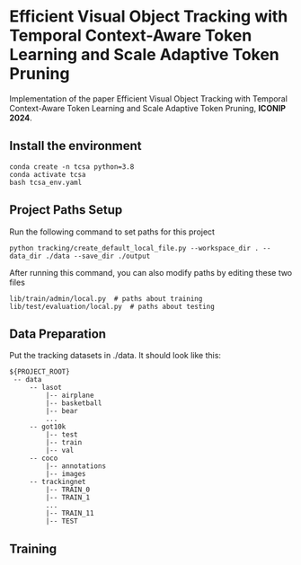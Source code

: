 # Efficient Visual Object Tracking with Temporal Context-Aware Token Learning and Scale Adaptive Token Pruning
Implementation of the paper Efficient Visual Object Tracking with Temporal Context-Aware Token Learning and Scale Adaptive Token Pruning, **ICONIP 2024**.

## Install the environment
```
conda create -n tcsa python=3.8
conda activate tcsa
bash tcsa_env.yaml
```

## Project Paths Setup
Run the following command to set paths for this project
```
python tracking/create_default_local_file.py --workspace_dir . --data_dir ./data --save_dir ./output
```
After running this command, you can also modify paths by editing these two files
```
lib/train/admin/local.py  # paths about training
lib/test/evaluation/local.py  # paths about testing
```

## Data Preparation
Put the tracking datasets in ./data. It should look like this:
```
${PROJECT_ROOT}
 -- data
     -- lasot
         |-- airplane
         |-- basketball
         |-- bear
         ...
     -- got10k
         |-- test
         |-- train
         |-- val
     -- coco
         |-- annotations
         |-- images
     -- trackingnet
         |-- TRAIN_0
         |-- TRAIN_1
         ...
         |-- TRAIN_11
         |-- TEST
```

## Training
